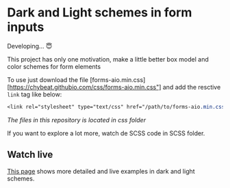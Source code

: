 # Dark and Light schemes in form inputs

Developing... 😇

This project has only one motivation, make a little better box model and color schemes for form elements

To use just download the file [forms-aio.min.css][https://chybeat.githubio.com/css/forms-aio.min.css"] and add the resctive `link` tag like below:

```css
<link rel="stylesheet" type="text/css" href="/path/to/forms-aio.min.css">
```

_The files in this repository is located in css folder_

If you want to explore a lot more, watch de SCSS code in SCSS folder.

## Watch live

[This page](https://google.com) shows more detailed and live examples in dark and light schemes.
